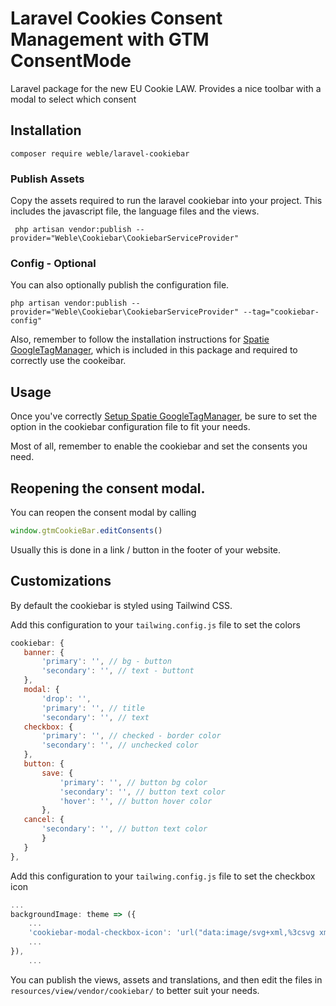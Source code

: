 # Laravel Cookies Consent Management with GTM ConsentMode

Laravel package for the new EU Cookie LAW. Provides a nice toolbar with a modal to select which consent

## Installation

```shell
composer require weble/laravel-cookiebar
```

### Publish Assets

Copy the assets required to run the laravel cookiebar into your project.
This includes the javascript file, the language files and the views.

```shell
 php artisan vendor:publish --provider="Weble\Cookiebar\CookiebarServiceProvider"
```


### Config - Optional

You can also optionally publish the configuration file.

```shell
php artisan vendor:publish --provider="Weble\Cookiebar\CookiebarServiceProvider" --tag="cookiebar-config"
```

Also, remember to follow the installation instructions for [Spatie GoogleTagManager](https://github.com/spatie/laravel-googletagmanager), which is included in this package and required to correctly use the cookeibar.

## Usage

Once you've correctly [Setup Spatie GoogleTagManager](https://github.com/spatie/laravel-googletagmanager), 
be sure to set the option in the cookiebar configuration file to fit your needs.

Most of all, remember to enable the cookiebar and set the consents you need.

## Reopening the consent modal.

You can reopen the consent modal by calling

```js
window.gtmCookieBar.editConsents()
``` 

Usually this is done in a link / button in the footer of your website.


## Customizations

By default the cookiebar is styled using Tailwind CSS.

Add this configuration to your ```tailwing.config.js``` file to set the colors

 ```js
 cookiebar: {
    banner: {
        'primary': '', // bg - button
        'secondary': '', // text - buttont
    },
    modal: {
        'drop': '', 
        'primary': '', // title
        'secondary': '', // text
    checkbox: {
        'primary': '', // checked - border color
        'secondary': '', // unchecked color
    },
    button: {
        save: {
            'primary': '', // button bg color
            'secondary': '', // button text color
            'hover': '', // button hover color
        },
    cancel: {
        'secondary': '', // button text color
        }
    }
},
 ```

Add this configuration to your ```tailwing.config.js``` file to set the checkbox icon

```js
...
backgroundImage: theme => ({
    ...
    'cookiebar-modal-checkbox-icon': 'url("data:image/svg+xml,%3csvg xmlns=\'http://www.w3.org/2000/svg\' viewBox=\'0 0 20 20\'%3e%3cpath fill=\'none\' stroke=\'%23fff\' stroke-linecap=\'round\' stroke-linejoin=\'round\' stroke-width=\'3\' d=\'M6 10l3 3l6-6\'/%3e%3c/svg%3e")'
    ...
}),
    ...
```

You can publish the views, assets and translations, and then edit the files in `resources/view/vendor/cookiebar/` to better suit your needs.
